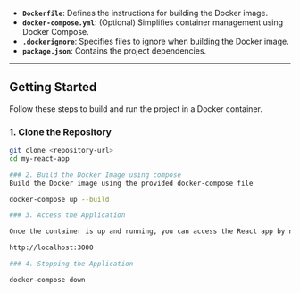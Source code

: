 - **`Dockerfile`**: Defines the instructions for building the Docker image.
- **`docker-compose.yml`**: (Optional) Simplifies container management using Docker Compose.
- **`.dockerignore`**: Specifies files to ignore when building the Docker image.
- **`package.json`**: Contains the project dependencies.

---

## Getting Started

Follow these steps to build and run the project in a Docker container.

### 1. Clone the Repository

```bash
git clone <repository-url>
cd my-react-app

### 2. Build the Docker Image using compose
Build the Docker image using the provided docker-compose file

docker-compose up --build

### 3. Access the Application

Once the container is up and running, you can access the React app by navigating to:

http://localhost:3000

### 4. Stopping the Application

docker-compose down